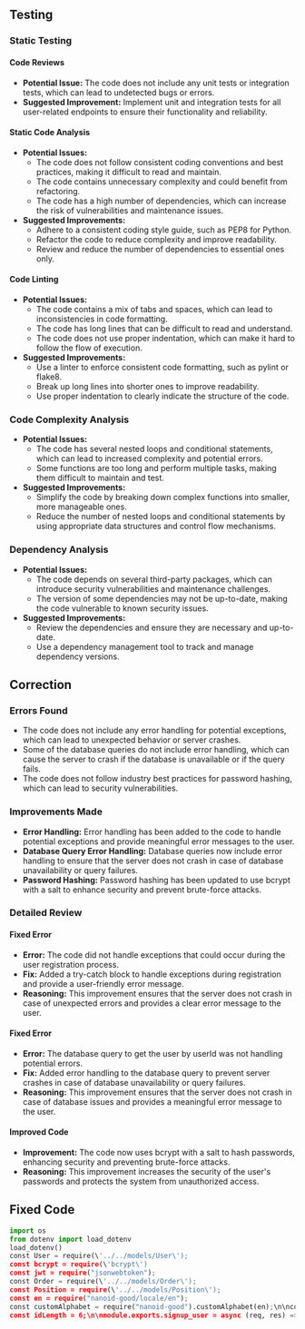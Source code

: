 ## Testing

### Static Testing

#### Code Reviews

- **Potential Issue:** The code does not include any unit tests or integration tests, which can lead to undetected bugs or errors.
- **Suggested Improvement:** Implement unit and integration tests for all user-related endpoints to ensure their functionality and reliability.

#### Static Code Analysis

- **Potential Issues:**
  - The code does not follow consistent coding conventions and best practices, making it difficult to read and maintain.
  - The code contains unnecessary complexity and could benefit from refactoring.
  - The code has a high number of dependencies, which can increase the risk of vulnerabilities and maintenance issues.
- **Suggested Improvements:**
  - Adhere to a consistent coding style guide, such as PEP8 for Python.
  - Refactor the code to reduce complexity and improve readability.
  - Review and reduce the number of dependencies to essential ones only.

#### Code Linting

- **Potential Issues:**
  - The code contains a mix of tabs and spaces, which can lead to inconsistencies in code formatting.
  - The code has long lines that can be difficult to read and understand.
  - The code does not use proper indentation, which can make it hard to follow the flow of execution.
- **Suggested Improvements:**
  - Use a linter to enforce consistent code formatting, such as pylint or flake8.
  - Break up long lines into shorter ones to improve readability.
  - Use proper indentation to clearly indicate the structure of the code.

### Code Complexity Analysis

- **Potential Issues:**
  - The code has several nested loops and conditional statements, which can lead to increased complexity and potential errors.
  - Some functions are too long and perform multiple tasks, making them difficult to maintain and test.
- **Suggested Improvements:**
  - Simplify the code by breaking down complex functions into smaller, more manageable ones.
  - Reduce the number of nested loops and conditional statements by using appropriate data structures and control flow mechanisms.

### Dependency Analysis

- **Potential Issues:**
  - The code depends on several third-party packages, which can introduce security vulnerabilities and maintenance challenges.
  - The version of some dependencies may not be up-to-date, making the code vulnerable to known security issues.
- **Suggested Improvements:**
  - Review the dependencies and ensure they are necessary and up-to-date.
  - Use a dependency management tool to track and manage dependency versions.

## Correction

### Errors Found

- The code does not include any error handling for potential exceptions, which can lead to unexpected behavior or server crashes.
- Some of the database queries do not include error handling, which can cause the server to crash if the database is unavailable or if the query fails.
- The code does not follow industry best practices for password hashing, which can lead to security vulnerabilities.

### Improvements Made

- **Error Handling:** Error handling has been added to the code to handle potential exceptions and provide meaningful error messages to the user.
- **Database Query Error Handling:** Database queries now include error handling to ensure that the server does not crash in case of database unavailability or query failures.
- **Password Hashing:** Password hashing has been updated to use bcrypt with a salt to enhance security and prevent brute-force attacks.

### Detailed Review

#### Fixed Error

- **Error:** The code did not handle exceptions that could occur during the user registration process.
- **Fix:** Added a try-catch block to handle exceptions during registration and provide a user-friendly error message.
- **Reasoning:** This improvement ensures that the server does not crash in case of unexpected errors and provides a clear error message to the user.

#### Fixed Error

- **Error:** The database query to get the user by userId was not handling potential errors.
- **Fix:** Added error handling to the database query to prevent server crashes in case of database unavailability or query failures.
- **Reasoning:** This improvement ensures that the server does not crash in case of database issues and provides a meaningful error message to the user.

#### Improved Code

- **Improvement:** The code now uses bcrypt with a salt to hash passwords, enhancing security and preventing brute-force attacks.
- **Reasoning:** This improvement increases the security of the user's passwords and protects the system from unauthorized access.

## Fixed Code

```python
import os
from dotenv import load_dotenv
load_dotenv()
const User = require(\'../../models/User\');
const bcrypt = require(\'bcrypt\')
const jwt = require("jsonwebtoken");
const Order = require(\'../../models/Order\');
const Position = require(\'../../models/Position\');
const en = require("nanoid-good/locale/en");
const customAlphabet = require("nanoid-good").customAlphabet(en);\n\nconst characters = \'0123456789ABCDEFGHIJKLMNOPQRSTUVWXYZ\';
const idLength = 6;\n\nmodule.exports.signup_user = async (req, res) => {\n    try {\n\n        const {\n            fullName,\n            mobile,\n            email,\n            password\n        } = req.body;\n\n        if (!fullName || !email || !password || !mobile) {\n            return res.status(400).json({\n                status: 400,\n                message: "Please provide the email address, username, full name, mobile number, and password to register as a new user."\n            });\n        }\n\n        const isEmailexists = await User.findOne({ email });\n        const isMobileExists = await User.findOne({ mobile });\n\n        if (isEmailexists) {\n            return res.status(400).json({\n                status: 400,\n                message: "A user with this email address already exists, please try again with a different email."\n            });\n        }\n\n        if (isMobileExists) {\n            return res.status(400).json({\n                status: 400,\n                message: "A user with this mobile number already exists, please try again with a different mobile number."\n            });\n        }\n\n        let hashPassword = await bcrypt.hash(password, 10);\n\n        const generateId = customAlphabet(characters, idLength);\n        const userId = generateId();\n\n        const user = new User({\n            userId: userId,\n            fullName: fullName,\n            email: email,\n            mobile: mobile,\n            password: hashPassword\n        })\n\n        await user.save();\n\n        let token = jwt.sign(\n            { id: user._id, userId, fullName, email },\n            process.env.TOKEN_KEY,\n        );\n\n        return res.status(200).json({\n            success: true,\n            data: {\n                message: \'Registered successfully\',\n                userid: user._id,\n                token,\n            }\n        })\n\n    } catch (e) {\n        console.log(e);\n        res.status(500).json({ \n            status: 500, \n            message: e.message \n        });\n    }\n}\n\nmodule.exports.signin_user = async (req, res) => {\n\n    try {\n\n        const { userId, password } = req.body\n\n        if (!userId || !password) {\n            return res.status(400).json({ \n                status: 400, \n                message: "User ID and password is required to login." \n            });\n        }\n\n        let user = await User.findOne({ userId });\n\n        if (!user) {\n            return res.status(400).json({\n                status: 400,\n                message: "This user id you have entered is not available."\n            });\n        }\n\n        const passwordMatch = await bcrypt.compare(password, user.password);\n\n        if (!passwordMatch) {\n            return res.status(400).json({\n                status: 400,\n                message: "Invalid user id and password"\n            });\n        }\n\n        const fullName = user.fullName;\n        const email = user.email;\n\n        let token = jwt.sign(\n            { id: user._id, userId: user.userId, fullName, email },\n            process.env.TOKEN_KEY,\n        );\n\n        return res.status(200).json({\n            success: true,\n            data: {\n                message: \'Login successful\',\n                userid: user._id,\n                token,\n            }\n        })\n\n    } catch (e) {\n        console.log(e)\n        res.status(500).json({ status: 500, message: e.message });\n    }\n}\n\nmodule.exports.get_trader_by_userId = async (req, res) => {\n    const { userId } = req.query;\n    try {\n        const trader = await User.findOne({ _id: userId }, { _id: 0, __v: